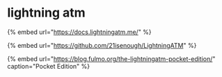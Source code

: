 # lightning atm

{% embed url="https://docs.lightningatm.me/" %}

{% embed url="https://github.com/21isenough/LightningATM" %}

{% embed url="https://blog.fulmo.org/the-lightningatm-pocket-edition/" caption="Pocket Edition" %}



